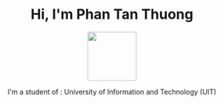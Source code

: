 <h1 align="center"> Hi, I'm Phan Tan Thuong </h1>
<p align="center"><img src="https://upload.wikimedia.org/wikipedia/commons/3/38/Logo_UIT_updated.jpg" width = 100px height = 100px/></p>
<p align = "center"> I'm a student of : University of Information and Technology (UIT) </p>
